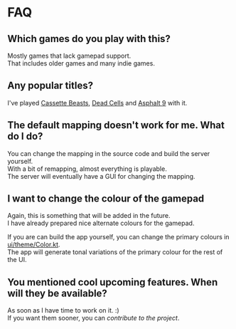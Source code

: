 # FAQ

## Which games do you play with this?

Mostly games that lack gamepad support.  
That includes older games and many indie games.

## Any popular titles?

I've played [Cassette Beasts](https://www.cassettebeasts.com/), [Dead Cells](https://dead-cells.com/) and [Asphalt 9](https://asphaltlegends.com/) with it.

## The default mapping doesn't work for me. What do I do?

You can change the mapping in the source code and build the server yourself.  
With a bit of remapping, almost everything is playable.  
The server will eventually have a GUI for changing the mapping.

## I want to change the colour of the gamepad

Again, this is something that will be added in the future.  
I have already prepared nice alternate colours for the gamepad.

If you are can build the app yourself, you can change the primary colours in [ui/theme/Color.kt](https://github.com/kitswas/VirtualGamePad-Mobile/blob/main/app/src/main/java/io/github/kitswas/virtualgamepadmobile/ui/theme/Theme.kt).  
The app will generate tonal variations of the primary colour for the rest of the UI.

## You mentioned cool upcoming features. When will they be available?

As soon as I have time to work on it. :)  
If you want them sooner, you can _contribute to the project_.
